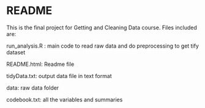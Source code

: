 README
===========

This is the final project for Getting and Cleaning Data course. Files included are:

run_analysis.R : main code to read raw data and do preprocessing to get tify dataset

README.html: Readme file

tidyData.txt: output data file in text format

data: raw data folder

codebook.txt: all the variables and summaries 
